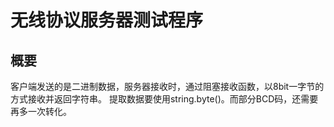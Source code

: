 # 无线协议服务器测试程序 #
## 概要 ##
客户端发送的是二进制数据，服务器接收时，通过阻塞接收函数，以8bit一字节的方式接收并返回字符串。
提取数据要使用string.byte()。而部分BCD码，还需要再多一次转化。
